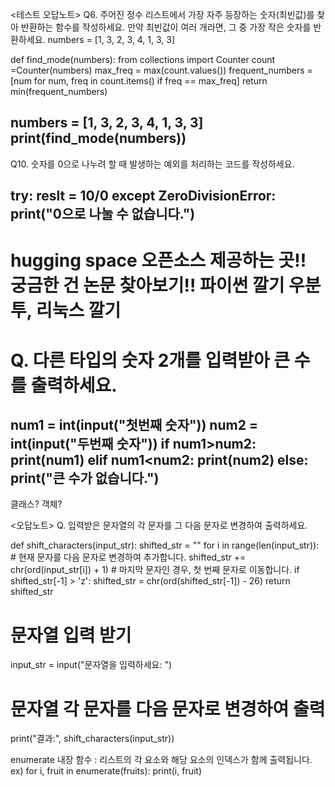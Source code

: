<테스트 오답노트>
Q6. 주어진 정수 리스트에서 가장 자주 등장하는 숫자(최빈값)를 찾아 반환하는 함수를 작성하세요. 만약 최빈값이 여러 개라면, 그 중 가장 작은 숫자를 반환하세요.
numbers = [1, 3, 2, 3, 4, 1, 3, 3]

def find_mode(numbers):
  from collections import Counter
  count =Counter(numbers)
  max_freq = max(count.values())
  frequent_numbers = [num for num, freq in count.items() if freq == max_freq]
  return min(frequent_numbers)

  numbers = [1, 3, 2, 3, 4, 1, 3, 3]
  print(find_mode(numbers))
----------------------------------------------------------------------------------------------------------------------------------------------------

  Q10. 숫자를 0으로 나누려 할 때 발생하는 예외를 처리하는 코드를 작성하세요.

  try:
  reslt = 10/0
except ZeroDivisionError:
    print("0으로 나눌 수 없습니다.")
-----------------------------------------------------------------------------------------------------------------------------------------------------

hugging space 오픈소스 제공하는 곳!!
궁금한 건 논문 찾아보기!!
파이썬 깔기
우분투, 리눅스 깔기
======================================================================================================================================================
# Q. 다른 타입의 숫자 2개를 입력받아 큰 수를 출력하세요.
num1 = int(input("첫번째 숫자"))
num2 = int(input("두번째 숫자"))
if num1>num2:
  print(num1)
elif num1<num2:
  print(num2)
else:
  print("큰 수가 없습니다.")
---------------------------------------------------------------------------------------------------------------------------------------------------------
클래스? 객체?


<오답노트>
Q. 입력받은 문자열의 각 문자를 그 다음 문자로 변경하여 출력하세요.

def shift_characters(input_str):
    shifted_str = ""
    for i in range(len(input_str)):
        # 현재 문자를 다음 문자로 변경하여 추가합니다.
        shifted_str += chr(ord(input_str[i]) + 1)
        # 마지막 문자인 경우, 첫 번째 문자로 이동합니다.
        if shifted_str[-1] > 'z':
            shifted_str = chr(ord(shifted_str[-1]) - 26)
    return shifted_str

# 문자열 입력 받기
input_str = input("문자열을 입력하세요: ")

# 문자열 각 문자를 다음 문자로 변경하여 출력
print("결과:", shift_characters(input_str))

enumerate 내장 함수 : 리스트의 각 요소와 해당 요소의 인덱스가 함께 출력됩니다.
ex) for i, fruit in enumerate(fruits):
    print(i, fruit)
